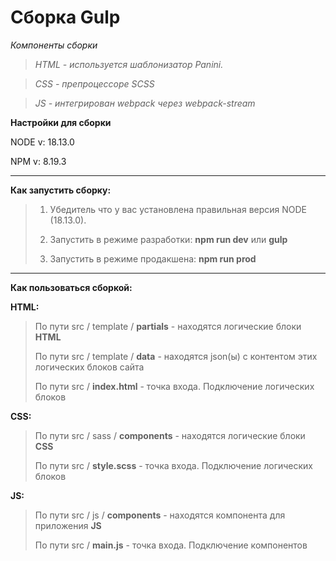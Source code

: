 # Сборка Gulp 

*Компоненты сборки*

> *HTML - используется шаблонизатор Panini.*

> *CSS - препроцессоре SCSS*

> *JS - интегрирован webpack через webpack-stream*

**Настройки для сборки**

NODE v: 18.13.0

NPM v: 8.19.3

***

**Как запустить сборку:**

> 1) Убедитель что у вас установлена правильная версия NODE (18.13.0).
>
> 
> 2) Запустить в режиме разработки: **npm run dev** или **gulp**
> 
> 
> 3) Запустить в режиме продакшена: **npm run prod**

***

**Как пользоваться сборкой:**


**HTML:**

>По пути src / template / **partials** - находятся логические блоки **HTML**
> 
>По пути src / template / **data** - находятся json(ы) с контентом этих логических блоков сайта
>
>По пути src / **index.html** - точка входа. Подключение логических блоков 

**CSS:**

>По пути src / sass / **components** - находятся логические блоки **CSS**
>
>По пути src / **style.scss** - точка входа. Подключение логических блоков 

**JS:**

>По пути src / js / **components** - находятся компонента для приложения **JS**
>
>По пути src / **main.js** - точка входа. Подключение компонентов
